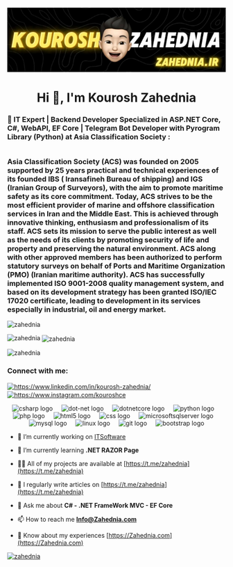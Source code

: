 ![Kouroshc Zahenia](./2.jpg)

<h1 align="center">Hi 👋, I'm Kourosh Zahednia</h1>
<h3 align="left">🚀 IT Expert | Backend Developer Specialized in ASP.NET Core, C#, WebAPI, EF Core | Telegram Bot Developer with Pyrogram Library (Python) at Asia Classification Society : <br/><br/>

Asia Classification Society (ACS) was founded on 2005 supported by 25 years practical and technical  experiences of its founded IBS ( Iransafineh Bureau of shipping) and IGS (Iranian Group of Surveyors), with the aim to promote maritime safety as its core commitment.
Today, ACS strives to be the most efficient provider of marine and offshore classification services in Iran and the Middle East. This is achieved through innovative thinking, enthusiasm and professionalism of its staff.
ACS sets its mission to serve the public interest as well as the needs of its clients by promoting security of life and property and preserving the natural environment.
ACS along with other approved members has been authorized to perform statutory surveys on behalf of Ports and Maritime Organization (PMO) (Iranian maritime authority).
ACS has successfully implemented ISO 9001-2008 quality management system, and based on its development strategy has been granted ISO/IEC 17020 certificate, leading to development in its services especially in industrial, oil and energy market.
</h3>

<p align="left"> <img src="https://komarev.com/ghpvc/?username=zahednia&label=Profile%20views&color=0e75b6&style=flat-square" alt="zahednia" /> </p>
<p><img align="left" src="https://github-readme-stats.vercel.app/api/top-langs?username=zahednia&show_icons=true&theme=dark&title_color=ffffff&text_color=ffffff&locale=en&layout=compact" alt="zahednia" /></p>

<p>&nbsp;<img align="center" src="https://github-readme-stats.vercel.app/api?username=zahednia&show_icons=true&theme=dark&title_color=ffffff&text_color=ffffff&bg_color=000000&locale=en" alt="zahednia" /></p>

<p><img align="center" src="https://github-readme-streak-stats.herokuapp.com/?user=zahednia&theme=dark" alt="zahednia" /></p>


<h3 align="left">Connect with me:</h3>
<p align="left">
<a href="https://linkedin.com/in/https://www.linkedin.com/in/kourosh-zahednia/" target="blank"><img align="center" src="https://raw.githubusercontent.com/rahuldkjain/github-profile-readme-generator/master/src/images/icons/Social/linked-in-alt.svg" alt="https://www.linkedin.com/in/kourosh-zahednia/" height="30" width="40" /></a>
<a href="https://instagram.com/https://www.instagram.com/kouroshce" target="blank"><img align="center" src="https://raw.githubusercontent.com/rahuldkjain/github-profile-readme-generator/master/src/images/icons/Social/instagram.svg" alt="https://www.instagram.com/kouroshce" height="30" width="40" /></a>
</p>

<div align="center">
  <img src="https://cdn.jsdelivr.net/gh/devicons/devicon/icons/csharp/csharp-original.svg" height="40" alt="csharp logo"  />
  <img width="12" />
  <img src="https://cdn.jsdelivr.net/gh/devicons/devicon/icons/dot-net/dot-net-original.svg" height="40" alt="dot-net logo"  />
  <img width="12" />
  <img src="https://cdn.jsdelivr.net/gh/devicons/devicon/icons/dotnetcore/dotnetcore-original.svg" height="40" alt="dotnetcore logo"  />
  <img width="12" />
  <img src="https://cdn.jsdelivr.net/gh/devicons/devicon/icons/python/python-original.svg" height="40" alt="python logo"  />
  <img width="12" />
  <img src="https://cdn.jsdelivr.net/gh/devicons/devicon/icons/php/php-original.svg" height="40" alt="php logo"  />
  <img width="12" />
  <img src="https://cdn.jsdelivr.net/gh/devicons/devicon/icons/html5/html5-original.svg" height="40" alt="html5 logo"  />
  <img width="12" />
  <img src="https://cdn.jsdelivr.net/gh/devicons/devicon/icons/css3/css3-original.svg" height="40" alt="css logo"  />
  <img width="12" />
  <img src="https://cdn.jsdelivr.net/gh/devicons/devicon/icons/microsoftsqlserver/microsoftsqlserver-plain.svg" height="40" alt="microsoftsqlserver logo"  />
  <img width="12" />
  <img src="https://cdn.jsdelivr.net/gh/devicons/devicon/icons/mysql/mysql-original.svg" height="40" alt="mysql logo"  />
  <img width="12" />
  <img src="https://cdn.jsdelivr.net/gh/devicons/devicon/icons/linux/linux-original.svg" height="40" alt="linux logo"  />
  <img width="12" />
  <img src="https://cdn.jsdelivr.net/gh/devicons/devicon/icons/git/git-original.svg" height="40" alt="git logo"  />
  <img width="12" />
  <img src="https://cdn.jsdelivr.net/gh/devicons/devicon/icons/bootstrap/bootstrap-original.svg" height="40" alt="bootstrap logo"  />
</div>

- 🔭 I’m currently working on [ITSoftware](https://github.com/zahednia/ITSoftware)

- 🌱 I’m currently learning **.NET RAZOR Page**

- 👨‍💻 All of my projects are available at [https://t.me/zahednia](https://t.me/zahednia)

- 📝 I regularly write articles on [https://t.me/zahednia](https://t.me/zahednia)

- 💬 Ask me about **C# - .NET FrameWork MVC - EF Core**

- 📫 How to reach me **Info@Zahednia.com**

- 📄 Know about my experiences [https://Zahednia.com](https://Zahednia.com)

<p align="left"> <a href="https://github.com/ryo-ma/github-profile-trophy"><img src="https://github-profile-trophy.vercel.app/?username=zahednia" alt="zahednia" /></a> </p>



